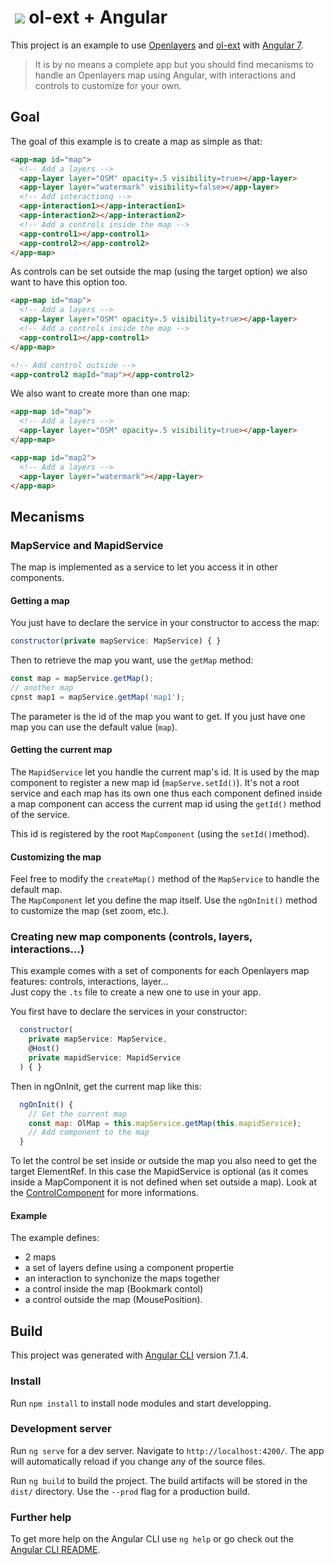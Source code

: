 # &nbsp;![](src/favicon.ico) ol-ext + Angular
 
This project is an example to use [Openlayers](https://github.com/openlayers/openlayers) and [ol-ext](https://github.com/Viglino/ol-ext) with [Angular 7](https://angular.io/).

> It is by no means a complete app but you should find mecanisms to handle an Openlayers map using Angular, with interactions and controls to customize for your own.

## Goal

The goal of this example is to create a map as simple as that:
````html
<app-map id="map">
  <!-- Add a layers -->
  <app-layer layer="OSM" opacity=.5 visibility=true></app-layer>
  <app-layer layer="watermark" visibility=false></app-layer>
  <!-- Add interactionq -->
  <app-interaction1></app-interaction1>
  <app-interaction2></app-interaction2>
  <!-- Add a controls inside the map -->
  <app-control1></app-control1>
  <app-control2></app-control2>
</app-map>
````

As controls can be set outside the map (using the target option) we also want to have this option too.
````html
<app-map id="map">
  <!-- Add a layers -->
  <app-layer layer="OSM" opacity=.5 visibility=true></app-layer>
  <!-- Add a controls inside the map -->
  <app-control1></app-control1>
</app-map>

<!-- Add control outside -->
<app-control2 mapId="map"></app-control2>
````

We also want to create more than one map:
````html
<app-map id="map">
  <!-- Add a layers -->
  <app-layer layer="OSM" opacity=.5 visibility=true></app-layer>
</app-map>

<app-map id="map2">
  <!-- Add a layers -->
  <app-layer layer="watermark"></app-layer>
</app-map>
````

## Mecanisms

### MapService and MapidService

The map is implemented as a service to let you access it in other components.    

#### Getting a map
You just have to declare the service in your constructor to access the map:
````javascript
constructor(private mapService: MapService) { }
````
Then to retrieve the map you want, use the `getMap` method:
````javascript
const map = mapService.getMap();
// another map
cpnst map1 = mapService.getMap('map1');
````
The parameter is the id of the map you want to get. If you just have one map you can use the default value (`map`).

#### Getting the current map

The `MapidService` let you handle the current map's id. 
It is used by the map component to register a new map id (`mapServe.setId()`).
It's not a root service and each map has its own one thus each component defined inside a map component can access the current map id using the `getId()` method of the service.

This id is registered by the root `MapComponent` (using the `setId()`method).


#### Customizing the map

Feel free to modify the `createMap()` method of the `MapService` to handle the default map.    
The `MapComponent` let you define the map itself. Use the `ngOnInit()` method to customize the map (set zoom, etc.).

### Creating new map components (controls, layers, interactions...)

This example comes with a set of components for each Openlayers map features: controls, interactions, layer...    
Just copy the `.ts` file to create a new one to use in your app.

You first have to declare the services in your constructor:
````javascript
  constructor(
    private mapService: MapService,
    @Host()
    private mapidService: MapidService
  ) { }
````
Then in ngOnInit, get the current map like this:
````javascript
  ngOnInit() {
    // Get the current map
    const map: OlMap = this.mapService.getMap(this.mapidService);
    // Add component to the map
  }
````

To let the control be set inside or outside the map you also need to get the target ElementRef. In this case the MapidService is optional (as it comes inside a MapComponent it is not defined when set outside a map).
Look at the [ControlComponent](src/app/map/control/control.component.ts) for more informations.

#### Example

The example defines:
* 2 maps 
* a set of layers define using a component propertie
* an interaction to synchonize the maps together
* a control inside the map (Bookmark contol)
* a control outside the map (MousePosition).


## Build

This project was generated with [Angular CLI](https://github.com/angular/angular-cli) version 7.1.4.

### Install

Run `npm install` to install node modules and start developping.

### Development server

Run `ng serve` for a dev server. Navigate to `http://localhost:4200/`. The app will automatically reload if you change any of the source files.

Run `ng build` to build the project. The build artifacts will be stored in the `dist/` directory. Use the `--prod` flag for a production build.

### Further help

To get more help on the Angular CLI use `ng help` or go check out the [Angular CLI README](https://github.com/angular/angular-cli/blob/master/README.md).
